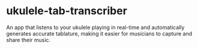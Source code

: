 # ukulele-tab-transcriber

An app that listens to your ukulele playing in real-time and automatically generates accurate tablature, making it easier for musicians to capture and share their music.
